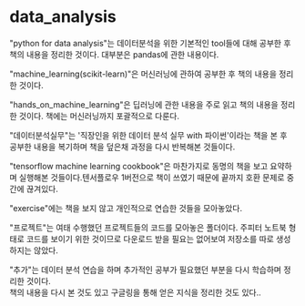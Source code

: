# data_analysis
"python for data analysis"는 데이터분석을 위한 기본적인 tool들에 대해 공부한 후 책의 내용을 정리한 것이다. 대부분은 pandas에 관한 내용이다.<br>

"machine_learning(scikit-learn)"은 머신러닝에 관하여 공부한 후 책의 내용을 정리한 것이다.<br>

"hands_on_machine_learning"은 딥러닝에 관한 내용을 주로 읽고 책의 내용을 정리한 것이다. 책에는 머신러닝까지 포괄적으로 다룬다.<br>

"데이터분석실무"는 '직장인을 위한 데이터 분석 실무 with 파이썬'이라는 책을 본 후 공부한 내용을 복기하며 책을 덮은채 과정을 다시 반복해본 것들이다.<br>

"tensorflow machine learning cookbook"은 마찬가지로 동명의 책을 보고 요약하며 실행해본 것들이다.텐서플로우 1버전으로 책이 쓰였기 때문에 끝까지 호환 문제로 중간에 끊겨있다.<br>

"exercise"에는 책을 보지 않고 개인적으로 연습한 것들을 모아놓았다.  <br>

"프로젝트"는 여태 수행했던 프로젝트들의 코드를 모아놓은 폴더이다. 주피터 노트북 형태로 코드를 보이기 위한 것이므로 다운로드 받을 필요는 없어보여 저장소를 따로 생성하지는 않았다.<br>

"추가"는 데이터 분석 연습을 하며 추가적인 공부가 필요했던 부분을 다시 학습하며 정리한 것이다. <br>
    책의 내용을 다시 본 것도 있고 구글링을 통해 얻은 지식을 정리한 것도 있다..<br>
  
